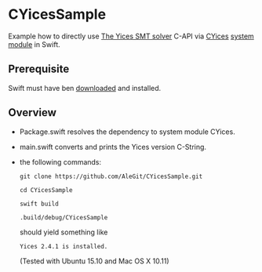 # CYicesSample
Example how to directly use 
[The Yices SMT solver](http://yices.csl.sri.com) C-API via 
[CYices](https://github.com/AleGit/CYices) 
[system module](https://github.com/apple/swift-package-manager/blob/master/Documentation/SystemModules.md) in Swift.

## Prerequisite

Swift must have ben [downloaded](https://swift.org/download/) and installed.

## Overview

- Package.swift resolves the dependency to system module CYices.
- main.swift converts and prints the Yices version C-String.
- the following commands:

  `git clone https://github.com/AleGit/CYicesSample.git`
  
  `cd CYicesSample`

  `swift build`
    
  `.build/debug/CYicesSample`
  
  should yield something like

  `Yices 2.4.1 is installed.`

   (Tested with Ubuntu 15.10 and Mac OS X 10.11) 
